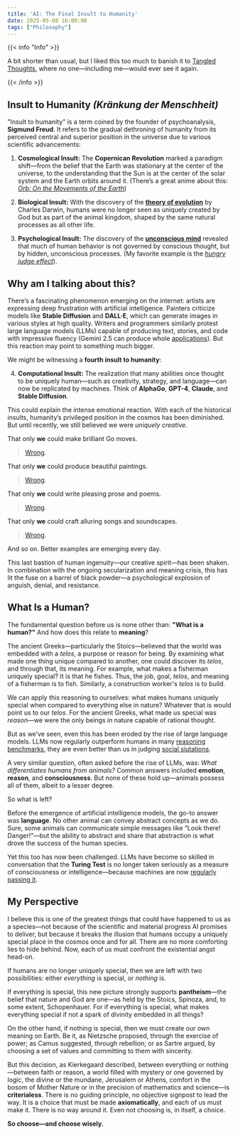 ```yaml
---
title: 'AI: The Final Insult to Humanity'
date: 2025-05-08 16:00:00
tags: ["Philosophy"]
---
```


{{< info "Info" >}}

A bit shorter than usual, but I liked this too much to banish it to [Tangled Thoughts](/tangled_thoughts/), where no one—including me—would ever see it again.

{{< /info >}}


## Insult to Humanity *(Kränkung der Menschheit)*

"Insult to humanity" is a term coined by the founder of psychoanalysis, **Sigmund Freud**. It refers to the gradual dethroning of humanity from its perceived central and superior position in the universe due to various scientific advancements:

1. **Cosmological Insult:** The **Copernican Revolution** marked a paradigm shift—from the belief that the Earth was stationary at the center of the universe, to the understanding that the Sun is at the center of the solar system and the Earth orbits around it. (There’s a great anime about this: [*Orb: On the Movements of the Earth*](https://en.wikipedia.org/wiki/Orb:_On_the_Movements_of_the_Earth))

2. **Biological Insult:** With the discovery of the [**theory of evolution**](https://en.wikipedia.org/wiki/Evolution) by Charles Darwin, humans were no longer seen as uniquely created by God but as part of the animal kingdom, shaped by the same natural processes as all other life.

3. **Psychological Insult:** The discovery of the [**unconscious mind**](https://en.wikipedia.org/wiki/Unconscious_mind) revealed that much of human behavior is not governed by conscious thought, but by hidden, unconscious processes. (My favorite example is the [*hungry judge effect*](https://en.wikipedia.org/wiki/Hungry_judge_effect)).


## Why am I talking about this?

There’s a fascinating phenomenon emerging on the internet: artists are expressing deep frustration with artificial intelligence. Painters criticize models like **Stable Diffusion** and **DALL·E**, which can generate images in various styles at high quality. Writers and programmers similarly protest large language models (LLMs) capable of producing text, stories, and code with impressive fluency (Gemini 2.5 can produce whole [applications](https://youtu.be/K0h_PS_1XiE?si=wNMGCi7z5Q3hzaqU)). But this reaction may point to something much bigger.

We might be witnessing a **fourth insult to humanity**:

4. **Computational Insult:** The realization that many abilities once thought to be uniquely human—such as creativity, strategy, and language—can now be replicated by machines. Think of **AlphaGo**, **GPT-4**, **Claude**, and **Stable Diffusion**.


This could explain the intense emotional reaction. With each of the historical insults, humanity’s privileged position in the cosmos has been diminished. But until recently, we still believed we were *uniquely creative*. 

That only **we** could make brilliant Go moves.

> [Wrong](https://scilogs.spektrum.de/hlf/beyond-the-ai-paradox-are-machines-capable-of-genuine-creativity/).

That only **we** could produce beautiful paintings.

> [Wrong](https://www.nytimes.com/2022/09/02/technology/ai-artificial-intelligence-artists.html).

That only **we** could write pleasing prose and poems.

> [Wrong](https://edition.cnn.com/2024/01/19/style/rie-kudan-akutagawa-prize-chatgpt/index.html).

That only **we** could craft alluring songs and soundscapes.

> [Wrong](https://decrypt.co/304164/beatles-win-first-grammy-awarded-ai-song).

And so on. Better examples are emerging every day.

This last bastion of human ingenuity—our creative spirit—has been shaken. In combination with the ongoing secularization and meaning crisis, this has lit the fuse on a barrel of black powder—a psychological explosion of anguish, denial, and resistance.


## What Is a Human?

The fundamental question before us is none other than: **"What is a human?"** And how does this relate to **meaning**?

The ancient Greeks—particularly the Stoics—believed that the world was embedded with a *telos*, a purpose or reason for being. By examining what made one thing unique compared to another, one could discover its *telos*, and through that, its meaning. For example, what makes a fisherman uniquely special? It is that he fishes. Thus, the job, goal, *telos*, and meaning of a fisherman is to fish. Similarly, a construction worker's *telos* is to build.

We can apply this reasoning to ourselves: what makes humans uniquely special when compared to everything else in nature? Whatever that is would point us to our *telos*. For the ancient Greeks, what made us special was *reason*—we were the only beings in nature capable of rational thought.

But as we’ve seen, even this has been eroded by the rise of large language models. LLMs now regularly outperform humans in many [reasoning benchmarks](https://ai.meta.com/blog/meta-llama-3/), they are even better than us in judging [social siutations](https://www.nature.com/articles/s41598-024-79048-0).

A very similar question, often asked before the rise of LLMs, was: *What differentiates humans from animals?* Common answers included **emotion**, **reason**, and **consciousness**. But none of these hold up—animals possess all of them, albeit to a lesser degree.

So what is left?

Before the emergence of artificial intelligence models, the go-to answer was **language**. No other animal can convey abstract concepts as we do. Sure, some animals can communicate simple messages like “Look there! Danger!”—but the ability to abstract and share that abstraction is what drove the success of the human species.

Yet this too has now been challenged. LLMs have become so skilled in conversation that the **Turing Test** is no longer taken seriously as a measure of consciousness or intelligence—because machines are now [regularly passing it](https://arxiv.org/abs/2503.23674).


## My Perspective


I believe this is one of the greatest things that could have happened to us as a species—not because of the scientific and material progress AI promises to deliver, but because it breaks the illusion that humans occupy a uniquely special place in the cosmos once and for all. There are no more comforting lies to hide behind. Now, each of us must confront the existential angst head-on.

If humans are no longer uniquely special, then we are left with two possibilities: either *everything* is special, or *nothing* is.

If everything is special, this new picture strongly supports **pantheism**—the belief that nature and God are one—as held by the Stoics, Spinoza, and, to some extent, Schopenhauer. For if everything is special, what makes everything special if not a spark of divinity embedded in all things?

On the other hand, if nothing is special, then we must create our own meaning on Earth. Be it, as Nietzsche proposed, through the exercise of power; as Camus suggested, through rebellion; or as Sartre argued, by choosing a set of values and committing to them with sincerity.

But this decision, as Kierkegaard described, between everything or nothing—between faith or reason, a world filled with mystery or one governed by logic, the divine or the mundane, Jerusalem or Athens, comfort in the bosom of Mother Nature or in the precision of mathematics and science—is **criterialess**. There is no guiding principle, no objective signpost to lead the way. It is a choice that must be made **axiomatically**, and each of us must make it. There is no way around it. Even not choosing is, in itself, a choice.

**So choose—and choose wisely.**


